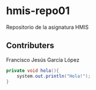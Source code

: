 # hmis-repo01
Repositorio de la asignatura HMIS
## Contributers
Francisco Jesús García López

``` java
private void hola(){
    system.out.println("Hola!");
}
```
